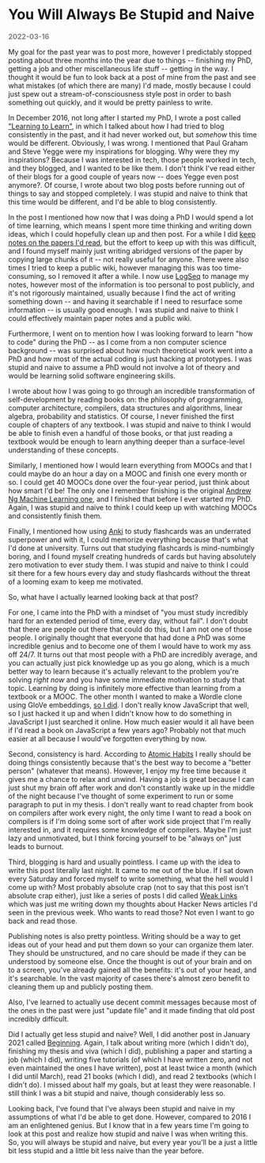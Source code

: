 # You Will Always Be Stupid and Naive

**<span style="color:grey">2022-03-16</span>**

My goal for the past year was to post more, however I predictably stopped posting about three months into the year due to things -- finishing my PhD, getting a job and other miscellaneous life stuff -- getting in the way. I thought it would be fun to look back at a post of mine from the past and see what mistakes (of which there are many) I'd made, mostly because I could just spew out a stream-of-consciousness style post in order to bash something out quickly, and it would be pretty painless to write.

In December 2016, not long after I started my PhD, I wrote a post called ["Learning to Learn"](https://github.com/bentrevett/bentrevett.github.io/blob/fd0c0631931bbec010669bdb64d87f7ae9fbc373/blog/learning-to-learn/index.html), in which I talked about how I had tried to blog consistently in the past, and it had never worked out, but *somehow* this time would be different. Obviously, I was wrong. I mentioned that Paul Graham and Steve Yegge were my inspirations for blogging. Why were they my inspirations? Because I was interested in tech, those people worked in tech, and they blogged, and I wanted to be like them. I don't think I've read either of their blogs for a good couple of years now -- does Yegge even post anymore?. Of course, I wrote about two blog posts before running out of things to say and stopped completely. I was stupid and naive to think that this time would be different, and I'd be able to blog consistently.

In the post I mentioned how now that I was doing a PhD I would spend a lot of time learning, which means I spent more time thinking and writing down ideas, which I could hopefully clean up and then post. For a while I did [keep notes on the papers I'd read](https://github.com/bentrevett/paper-notes/tree/master/notes), but the effort to keep up with this was difficult, and I found myself mainly just writing abridged versions of the paper by copying large chunks of it -- not really useful for anyone. There were also times I tried to keep a public wiki, however managing this was too time-consuming, so I removed it after a while. I now use [LogSeq](https://github.com/logseq/logseq) to manage my notes, however most of the information is too personal to post publicly, and it's not rigorously maintained, usually because I find the act of writing something down -- and having it searchable if I need to resurface some information -- is usually good enough. I was stupid and naive to think I could effectively maintain paper notes and a public wiki.

Furthermore, I went on to mention how I was looking forward to learn "how to code" during the PhD -- as I come from a non computer science background -- was surprised about how much theoretical work went into a PhD and how most of the actual coding is just hacking at prototypes. I was stupid and naive to assume a PhD would not involve a lot of theory and would be learning solid software engineering skills.

I wrote about how I was going to go through an incredible transformation of self-development by reading books on: the philosophy of programming, computer architecture, compilers, data structures and algorithms, linear algebra, probability and statistics. Of course, I never finished the first couple of chapters of any textbook. I was stupid and naive to think I would be able to finish even a handful of those books, or that just reading a textbook would be enough to learn anything deeper than a surface-level understanding of these concepts.

Similarly, I mentioned how I would learn everything from MOOCs and that I could maybe do an hour a day on a MOOC and finish one every month or so. I could get 40 MOOCs done over the four-year period, just think about how smart I'd be! The only one I remember finishing is the original [Andrew Ng Machine Learning one](https://www.coursera.org/learn/machine-learning), and I finished that before I ever started my PhD. Again, I was stupid and naive to think I could keep up with watching MOOCs and consistently finish them.

Finally, I mentioned how using [Anki](https://apps.ankiweb.net/) to study flashcards was an underrated superpower and with it, I could memorize everything because that's what I'd done at university. Turns out that studying flashcards is mind-numbingly boring, and I found myself creating hundreds of cards but having absolutely zero motivation to ever study them. I was stupid and naive to think I could sit there for a few hours every day and study flashcards without the threat of a looming exam to keep me motivated.

So, what have I actually learned looking back at that post?

For one, I came into the PhD with a mindset of "you must study incredibly hard for an extended period of time, every day, without fail". I don't doubt that there are people out there that could do this, but I am not one of those people. I originally thought that everyone that had done a PhD was some incredible genius and to become one of them I would have to work my ass off 24/7. It turns out that most people with a PhD are incredibly average, and you can actually just pick knowledge up as you go along, which is a much better way to learn because it's actually relevant to the problem you're solving *right now* and you have some immediate motivation to study that topic. Learning by doing is infinitely more effective than learning from a textbook or a MOOC. The other month I wanted to make a Wordle clone using GloVe embeddings, [so I did](../projects/glovedle). I don't really know JavaScript that well, so I just hacked it up and when I didn't know how to do something in JavaScript I just searched it online. How much easier would it all have been if I'd read a book on JavaScript a few years ago? Probably not that much easier at all because I would've forgotten everything by now.

Second, consistency is hard. According to [Atomic Habits](https://jamesclear.com/atomic-habits) I really should be doing things consistently because that's the best way to become a "better person" (whatever that means). However, I enjoy my free time because it gives me a chance to relax and unwind. Having a job is great because I can just shut my brain off after work and don't constantly wake up in the middle of the night because I've thought of some experiment to run or some paragraph to put in my thesis. I don't really want to read chapter from book on compilers after work every night, the only time I want to read a book on compilers is if I'm doing some sort of after work side project that I'm really interested in, and it requires some knowledge of compilers. Maybe I'm just lazy and unmotivated, but I think forcing yourself to be "always on" just leads to burnout.

Third, blogging is hard and usually pointless. I came up with the idea to write this post literally last night. It came to me out of the blue. If I sat down every Saturday and forced myself to write something, what the hell would I come up with? Most probably absolute crap (not to say that this post isn't absolute crap either), just like a series of posts I did called [Weak Links](https://bentrevett.com/posts/weak-links-i.html) which was just me writing down my thoughts about Hacker News articles I'd seen in the previous week. Who wants to read those? Not even I want to go back and read those.

Publishing notes is also pretty pointless. Writing should be a way to get ideas out of your head and put them down so your can organize them later. They should be unstructured, and no care should be made if they can be understood by someone else. Once the thought is out of your brain and on to a screen, you've already gained all the benefits: it's out of your head, and it's searchable. In the vast majority of cases there's almost zero benefit to cleaning them up and publicly posting them.

Also, I've learned to actually use decent commit messages because most of the ones in the past were just "update file" and it made finding that old post incredibly difficult.

Did I actually get less stupid and naive? Well, I did another post in January 2021 called [Beginning](../posts/beginning.html). Again, I talk about writing more (which I didn't do), finishing my thesis and viva (which I did), publishing a paper and starting a job (which I did), writing five tutorials (of which I have written zero, and not even maintained the ones I have written), post at least twice a month (which I did until March), read 21 books (which I did), and read 2 textbooks (which I didn't do). I missed about half my goals, but at least they were reasonable. I still think I was a bit stupid and naive, though considerably less so.

Looking back, I've found that I've always been stupid and naive in my assumptions of what I'd be able to get done. However, compared to 2016 I am an enlightened genius. But I know that in a few years time I'm going to look at this post and realize how stupid and naive I was when writing this. So, you will always be stupid and naive, but every year you'll be a just a little bit less stupid and a little bit less naive than the year before.
